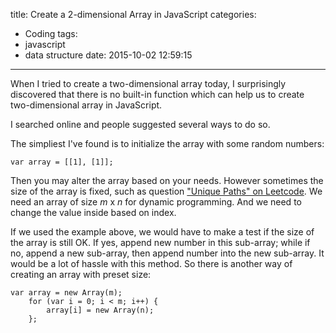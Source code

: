 title: Create a 2-dimensional Array in JavaScript
categories:
  - Coding
tags:
  - javascript
  - data structure
date: 2015-10-02 12:59:15
---
When I tried to create a two-dimensional array today, I surprisingly discovered that there is no built-in function which can help us to create two-dimensional array in JavaScript.

I searched online and people suggested several ways to do so.

The simpliest I've found is to initialize the array with some random numbers:
```
var array = [[1], [1]];
```
Then you may alter the array based on your needs. However sometimes the size of the array is fixed, such as question ["Unique Paths" on Leetcode](https://leetcode.com/problems/unique-paths/). We need an array of size <i>m</i> x <i>n</i> for dynamic programming. And we need to change the value inside based on index.

If we used the example above, we would have to make a test if the size of the array is still OK. If yes, append new number in this sub-array; while if no, append a new sub-array, then append number into the new sub-array. It would be a lot of hassle with this method. So there is another way of creating an array with preset size:
```
var array = new Array(m);
    for (var i = 0; i < m; i++) {
        array[i] = new Array(n);
    };
```